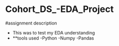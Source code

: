 # Cohort_DS_-EDA_Project

#assignment description
- This was to test my EDA understanding
- **tools used
  -Python
  -Numpy
  -Pandas
